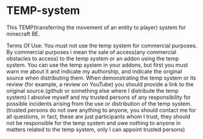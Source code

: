 # TEMP-system
This TEMP(transferring the movement of an entity to player) system for minecraft BE.

Terms Of Use: You must not use the temp system for commercial purposes. By commercial purposes i mean the sale of access(any commercial obstacles to access) to the temp system or an addon using the temp system. You can use the temp system in your addons, but first you must warn me about it and indicate my authorship, and indicate the original source when distributing them. When demonstrating the temp system or its review (for example, a review on YouTube) you should provide a link to the original source.(github or something else where I distribute the temp system) I absolve myself and my trusted persons of any responsibility for possible incidents arising from the use or distribution of the temp system.(trusted persons do not owe anything to anyone, you should contact me for all questions, in fact, these are just participants whom I trust, they should not be responsible for the temp system and owe nothing to anyone in matters related to the temp system, only I can appoint trusted persons)
